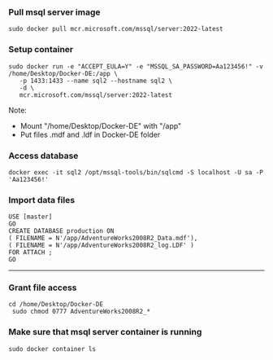### Pull msql server image

```
sudo docker pull mcr.microsoft.com/mssql/server:2022-latest
```

### Setup container

```
sudo docker run -e "ACCEPT_EULA=Y" -e "MSSQL_SA_PASSWORD=Aa123456!" -v /home/Desktop/Docker-DE:/app \
   -p 1433:1433 --name sql2 --hostname sql2 \
   -d \
   mcr.microsoft.com/mssql/server:2022-latest
```

Note:

- Mount "/home/Desktop/Docker-DE" with "/app"
- Put files .mdf and .ldf in Docker-DE folder

### Access database

```
docker exec -it sql2 /opt/mssql-tools/bin/sqlcmd -S localhost -U sa -P 'Aa123456!'
```

### Import data files

`USE [master] ` \
`GO` \
`CREATE DATABASE production ON ` \
`( FILENAME = N'/app/AdventureWorks2008R2_Data.mdf'), ` \
`( FILENAME = N'/app/AdventureWorks2008R2_log.LDF' ) ` \
`FOR ATTACH ;` \
`GO`

---

### Grant file access

`cd /home/Desktop/Docker-DE ` \
` sudo chmod 0777 AdventureWorks2008R2_*`

### Make sure that msql server container is running

`sudo docker container ls`
